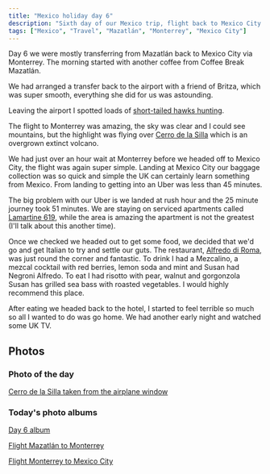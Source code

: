 ```yaml
---
title: "Mexico holiday day 6"
description: "Sixth day of our Mexico trip, flight back to Mexico City and Polanco!"
tags: ["Mexico", "Travel", "Mazatlán", "Monterrey", "Mexico City"]
---
```


Day 6 we were mostly transferring from Mazatlán back to Mexico City via Monterrey. The morning started with another coffee from Coffee Break Mazatlán.

We had arranged a transfer back to the airport with a friend of Britza, which was super smooth, everything she did for us was astounding.

Leaving the airport I spotted loads of [short-tailed hawks hunting](https://en.wikipedia.org/wiki/Short-tailed_hawk).

The flight to Monterrey was amazing, the sky was clear and I could see mountains, but the highlight was flying over [Cerro de la Silla](https://maps.app.goo.gl/GFJsi4jz4oRccdAw7) which is an overgrown extinct volcano.

We had just over an hour wait at Monterrey before we headed off to Mexico City, the flight was again super simple. Landing at Mexico City our baggage collection was so quick and simple the UK can certainly learn something from Mexico. From landing to getting into an Uber was less than 45 minutes.

The big problem with our Uber is we landed at rush hour and the 25 minute journey took 51 minutes. We are staying on serviced apartments called [Lamartine 619](https://www.lamartine619.com.mx/home/index.html), while the area is amazing the apartment is not the greatest (I'll talk about this another time).

Once we checked we headed out to get some food, we decided that we'd go and get Italian to try and settle our guts. The restaurant, [Alfredo di Roma](https://www.alfredodiroma.rest/en), was just round the corner and fantastic. To drink I had a Mezcalino, a mezcal cocktail with red berries, lemon soda and mint and Susan had Negroni Alfredo. To eat I had risotto with pear, walnut and gorgonzola Susan has grilled sea bass with roasted vegetables. I would highly recommend this place.

After eating we headed back to the hotel, I started to feel terrible so much so all I wanted to do was go home. We had another early night and watched some UK TV.

## Photos

### Photo of the day

[Cerro de la Silla taken from the airplane window](https://flickr.com/photos/dletorey/53647296567/in/album-72177720316167918/)

### Today's photo albums

[Day 6 album](https://flickr.com/photos/dletorey/albums/72177720316161696/)

[Flight Mazatlán to Monterrey](https://flickr.com/photos/dletorey/albums/72177720316167918/with/53648522229)

[Flight Monterrey to Mexico City](https://flickr.com/photos/dletorey/albums/72177720316157280/)